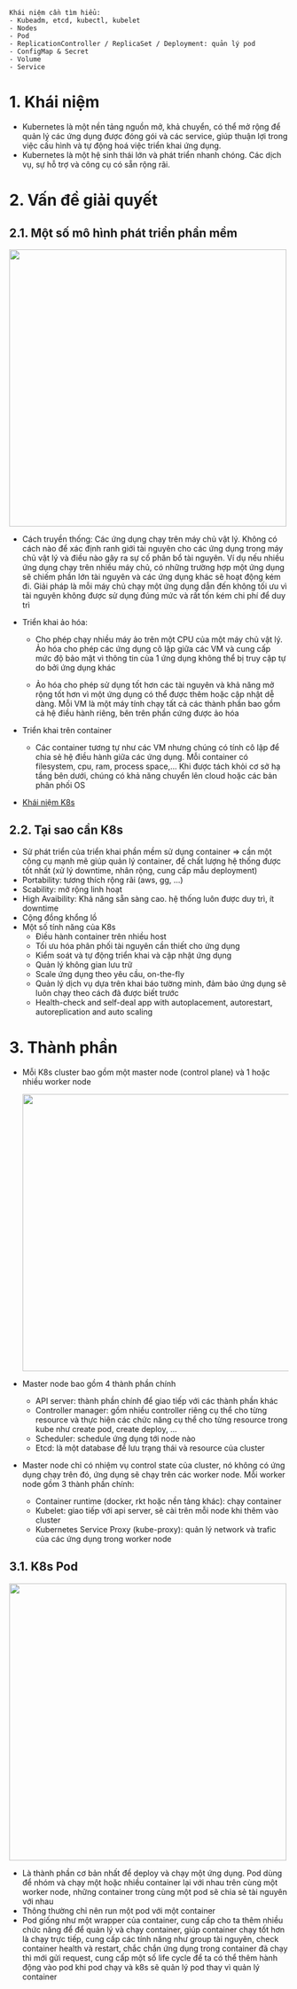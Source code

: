 ```
Khái niệm cần tìm hiểu: 
- Kubeadm, etcd, kubectl, kubelet
- Nodes
- Pod
- ReplicationController / ReplicaSet / Deployment: quản lý pod
- ConfigMap & Secret
- Volume
- Service 
```
# **1. Khái niệm**
- Kubernetes là một nền tảng nguồn mở, khả chuyển, có thể mở rộng để quản lý các ứng dụng được đóng gói và các service, giúp thuận lợi trong việc cấu hình và tự động hoá việc triển khai ứng dụng.
- Kubernetes là một hệ sinh thái lớn và phát triển nhanh chóng. Các dịch vụ, sự hỗ trợ và công cụ có sẵn rộng rãi.
# **2. Vấn đề giải quyết**
## 2.1. Một số mô hình phát triển phần mềm

<img src="https://d33wubrfki0l68.cloudfront.net/26a177ede4d7b032362289c6fccd448fc4a91174/eb693/images/docs/container_evolution.svg" width="500"/>

- Cách truyền thống: Các ứng dụng chạy trên máy chủ vật lý. Không có cách nào để xác định ranh giới tài nguyên cho các ứng dụng trong máy chủ vật lý và điều nào gây ra
sự cố phân bổ tài nguyên. Ví dụ nếu nhiều ứng dụng chạy trên nhiều máy chủ, có những trường hợp một ứng dụng sẽ chiếm phần lớn tài nguyên và các ứng dụng khác sẽ hoạt 
động kém đi. Giải pháp là mỗi máy chủ chạy một ứng dụng dẫn đến không tối ưu vì tài nguyên không được sử dụng đúng mức và rất tốn kém chi phí để duy trì

- Triển khai ảo hóa: 
  - Cho phép chạy nhiều máy ảo trên một CPU của một máy chủ vật lý. Ảo hóa cho phép các ứng dụng cô lập giữa các VM và cung cấp mức độ bảo mật vì 
thông tin của 1 ứng dụng không thể bị truy cập tự do bởi ứng dụng khác

  - Ảo hóa cho phép sử dụng tốt hơn các tài nguyên và khả năng mở rộng tốt hơn vì một ứng dụng có thể được thêm hoặc cập nhật dễ dàng. Mỗi VM là một máy tính chạy tất cả các thành phần bao gồm cả hệ điều hành riêng, bên trên phần cứng được ảo hóa

- Triển khai trên container
  - Các container tương tự như các VM nhưng chúng có tính cô lập để chia sẻ hệ điều hành giữa các ứng dụng. Mỗi container có filesystem, cpu, ram, process space,... Khi được tách khỏi cơ sở hạ tầng bên dưới, chúng có khả năng chuyển lên cloud hoặc các bản phân phối OS
- [Khái niệm K8s](https://kubernetes.io/vi/docs/concepts/overview/what-is-kubernetes/)

## 2.2. Tại sao cần K8s
- Sử phát triển của triển khai phần mềm sử dụng container => cần một công cụ mạnh mẽ giúp quản lý container, để chất lượng hệ thống được tốt nhất (xử lý downtime, nhân rộng, cung cấp mẫu deployment)
- Portability: tương thích rộng rãi (aws, gg, ...)
- Scability: mở rộng linh hoạt
- High Avaibility: Khả năng sẵn sàng cao. hệ thống luôn được duy trì, ít downtime
- Cộng đồng khổng lồ
- Một số tính năng của K8s
   - Điều hành container trên nhiều host
   - Tối ưu hóa phân phối tài nguyên cần thiết cho ứng dụng
   - Kiểm soát và tự động triển khai và cập nhật ứng dụng
   - Quản lý không gian lưu trữ
   - Scale ứng dụng theo yêu cầu, on-the-fly
   - Quản lý dịch vụ dựa trên khai báo tường minh, đảm bảo ứng dụng sẽ luôn chạy theo cách đã được biết trước
   - Health-check and self-deal app with autoplacement, autorestart, autoreplication and auto scaling

# 3. Thành phần
- Mỗi K8s cluster bao gồm một master node (control plane) và 1 hoặc nhiều worker node

    <image src="https://raw.githubusercontent.com/xuanthulabnet/learn-kubernetes/master/imgs/kubernetes001.png" width="500">

- Master node bao gồm 4 thành phần chính
  - API server: thành phần chính để giao tiếp với các thành phần khác
  - Controller manager: gồm nhiều controller riêng cụ thể cho từng resource và thực hiện các chức năng cụ thể cho từng resource trong kube như create pod, create deploy, ...
  - Scheduler: schedule ứng dụng tới node nào
  - Etcd: là một database để lưu trạng thái và resource của cluster

- Master node chỉ có nhiệm vụ control state của cluster, nó không có ứng dụng chạy trên đó, ứng dụng sẽ chạy trên các worker node. Mỗi worker node gồm 3 thành phần chính:
  - Container runtime (docker, rkt hoặc nền tảng khác): chạy container
  - Kubelet: giao tiếp với api server, sẽ cài trên mỗi node khi thêm vào cluster
  - Kubernetes Service Proxy (kube-proxy): quản lý network và trafic của các ứng dụng trong worker node

## 3.1. K8s Pod

<image src="https://d33wubrfki0l68.cloudfront.net/5cb72d407cbe2755e581b6de757e0d81760d5b86/a9df9/docs/tutorials/kubernetes-basics/public/images/module_03_nodes.svg" width="500">

- Là thành phần cơ bản nhất để deploy và chạy một ứng dụng. Pod dùng để nhóm và chạy một hoặc nhiều container lại với nhau trên cùng một worker node, những container trong cùng một pod sẽ chia sẻ tài nguyên với nhau
- Thông thường chỉ nên run một pod với một container
- Pod giống như một wrapper của container, cung cấp cho ta thêm nhiều chức năng để để quản lý và chạy container, giúp container chạy tốt hơn là chạy trực tiếp, cung cấp các tính năng như group tài nguyên, check container health và restart, chắc chắn ứng dụng trong container đã chạy thì mới gửi request, cung cấp một số life cycle để ta có thể thêm hành động vào pod khi pod chạy và k8s sẽ quản lý pod thay vì quản lý container
    
